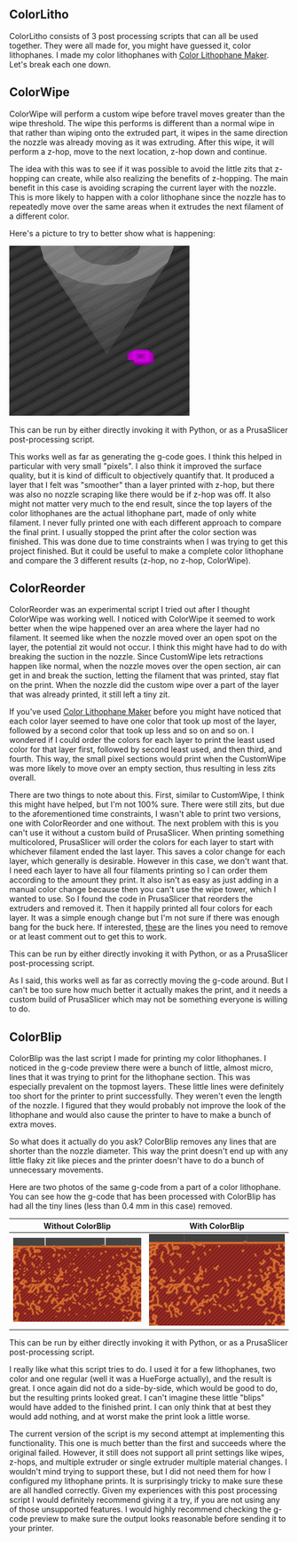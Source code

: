 ## ColorLitho

ColorLitho consists of 3 post processing scripts that can all be used together.
They were all made for, you might have guessed it, color lithophanes. I made my
color lithophanes with
[Color Lithophane Maker](https://lithophanemaker.com/Color%20Lithophane.html).
Let's break each one down.

## ColorWipe

ColorWipe will perform a custom wipe before travel moves greater than the wipe
threshold. The wipe this performs is different than a normal wipe in that rather
than wiping onto the extruded part, it wipes in the same direction the nozzle
was already moving as it was extruding. After this wipe, it will perform a
z-hop, move to the next location, z-hop down and continue.

The idea with this was to see if it was possible to avoid the little zits that
z-hopping can create, while also realizing the benefits of z-hopping. The main
benefit in this case is avoiding scraping the current layer with the nozzle.
This is more likely to happen with a color lithophane since the nozzle has to
repeatedly move over the same areas when it extrudes the next filament of a
different color.

Here's a picture to try to better show what is happening:

![ColorWipe in action in a g-code preview](readme_examples/color-wipe.gif)

This can be run by either directly invoking it with Python, or as a PrusaSlicer
post-processing script.

This works well as far as generating the g-code goes. I think this helped in
particular with very small "pixels". I also think it improved the surface
quality, but it is kind of difficult to objectively quantify that. It produced a
layer that I felt was "smoother" than a layer printed with z-hop, but there was
also no nozzle scraping like there would be if z-hop was off. It also might not
matter very much to the end result, since the top layers of the color
lithophanes are the actual lithophane part, made of only white filament. I never
fully printed one with each different approach to compare the final print. I
usually stopped the print after the color section was finished. This was done
due to time constraints when I was trying to get this project finished. But it
could be useful to make a complete color lithophane and compare the 3 different
results (z-hop, no z-hop, ColorWipe).

## ColorReorder

ColorReorder was an experimental script I tried out after I thought ColorWipe
was working well. I noticed with ColorWipe it seemed to work better when the
wipe happened over an area where the layer had no filament. It seemed like when
the nozzle moved over an open spot on the layer, the potential zit would not
occur. I think this might have had to do with breaking the suction in the
nozzle. Since CustomWipe lets retractions happen like normal, when the nozzle
moves over the open section, air can get in and break the suction, letting the
filament that was printed, stay flat on the print. When the nozzle did the
custom wipe over a part of the layer that was already printed, it still left a
tiny zit.

If you've used
[Color Lithophane Maker](https://lithophanemaker.com/Color%20Lithophane.html)
before you might have noticed that each color layer seemed to have one
color that took up most of the layer, followed by a second color that took up
less and so on and so on. I wondered if I could order the colors for each layer
to print the least used color for that layer first, followed by second least
used, and then third, and fourth. This way, the small pixel sections would print
when the CustomWipe was more likely to move over an empty section, thus
resulting in less zits overall.

There are two things to note about this. First, similar to CustomWipe, I think
this might have helped, but I'm not 100% sure. There were still zits, but due to
the aforementioned time constraints, I wasn't able to print two versions, one
with ColorReorder and one without. The next problem with this is you can't use
it without a custom build of PrusaSlicer. When printing something multicolored,
PrusaSlicer will order the colors for each layer to start with whichever
filament ended the last layer. This saves a color change for each layer, which
generally is desirable. However in this case, we don't want that. I need each
layer to have all four filaments printing so I can order them according to the
amount they print. It also isn't as easy as just adding in a manual color change
because then you can't use the wipe tower, which I wanted to use. So I found the
code in PrusaSlicer that reorders the extruders and removed it. Then it happily
printed all four colors for each layer. It was a simple enough change but I'm
not sure if there was enough bang for the buck here. If interested,
[these](https://github.com/prusa3d/PrusaSlicer/blob/97c3679a37e9ede812432e25a096e4906110d441/src/libslic3r/GCode/ToolOrdering.cpp#L357-L363)
are the lines you need to remove or at least comment out to get this to work.

This can be run by either directly invoking it with Python, or as a PrusaSlicer
post-processing script.

As I said, this works well as far as correctly moving the g-code around. But I
can't be too sure how much better it actually makes the print, and it needs a
custom build of PrusaSlicer which may not be something everyone is willing to
do.

## ColorBlip

ColorBlip was the last script I made for printing my color lithophanes. I
noticed in the g-code preview there were a bunch of little, almost micro, lines
that it was trying to print for the lithophane section. This was especially
prevalent on the topmost layers. These little lines were definitely too short
for the printer to print successfully. They weren't even the length of the
nozzle. I figured that they would probably not improve the look of the
lithophane and would also cause the printer to have to make a bunch of extra
moves.

So what does it actually do you ask? ColorBlip removes any lines that are
shorter than the nozzle diameter. This way the print doesn't end up with any
little flaky zit like pieces and the printer doesn't have to do a bunch of
unnecessary movements.

Here are two photos of the same g-code from a part of a color lithophane. You
can see how the g-code that has been processed with ColorBlip has had all the
tiny lines (less than 0.4 mm in this case) removed.

| Without ColorBlip | With ColorBlip |
|-------------------|----------------|
| ![G-code without ColorBlip](readme_examples/color-blip-without.png) | ![G-code with ColorBlip](readme_examples/color-blip-with.png) |

This can be run by either directly invoking it with Python, or as a PrusaSlicer
post-processing script.

I really like what this script tries to do. I used it for a few lithophanes,
two color and one regular (well it was a HueForge actually), and the result is
great. I once again did not do a side-by-side, which would be good to do, but
the resulting prints looked great. I can't imagine these little "blips" would
have added to the finished print. I can only think that at best they would add
nothing, and at worst make the print look a little worse.

The current version of the script is my second attempt at implementing this
functionality. This one is much better than the first and succeeds where the
original failed. However, it still does not support all print settings like
wipes, z-hops, and multiple extruder or single extruder multiple material
changes. I wouldn't mind trying to support these, but I did not need them for
how I configured my lithophane prints. It is surprisingly tricky to make sure
these are all handled correctly. Given my experiences with this post processing
script I would definitely recommend giving it a try, if you are not using any of
those unsupported features. I would highly recommend checking the g-code preview
to make sure the output looks reasonable before sending it to your printer.
